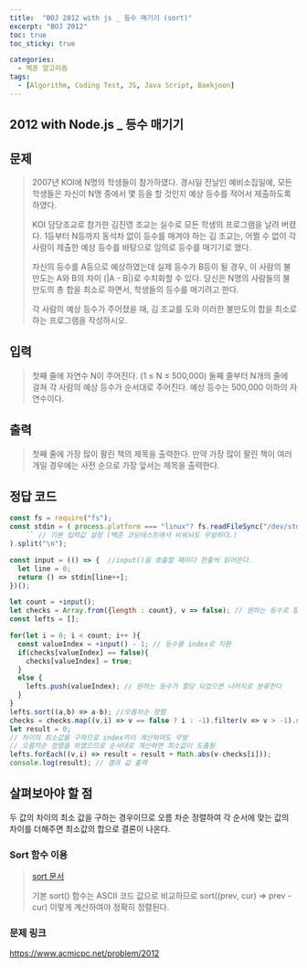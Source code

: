 ```yaml
---
title:  "BOJ 2012 with js _ 등수 매기기 (sort)"
excerpt: "BOJ 2012"
toc: true
toc_sticky: true

categories:
  - 백준 알고리즘
tags:
  - [Algorithm, Coding Test, JS, Java Script, Baekjoon]
---  
```


## 2012 with Node.js _ 등수 매기기 ##

## 문제 ## 
> 2007년 KOI에 N명의 학생들이 참가하였다. 경시일 전날인 예비소집일에, 모든 학생들은 자신이 N명 중에서 몇 등을 할 것인지 예상 등수를 적어서 제출하도록 하였다.
> 
> KOI 담당조교로 참가한 김진영 조교는 실수로 모든 학생의 프로그램을 날려 버렸다. 1등부터 N등까지 동석차 없이 등수를 매겨야 하는 김 조교는, 어쩔 수 없이 각 사람이 제출한 예상 등수를 바탕으로 임의로 등수를 매기기로 했다.
>
>자신의 등수를 A등으로 예상하였는데 실제 등수가 B등이 될 경우, 이 사람의 불만도는 A와 B의 차이 (|A - B|)로 수치화할 수 있다. 당신은 N명의 사람들의 불만도의 총 합을 최소로 하면서, 학생들의 등수를 매기려고 한다.
>
>각 사람의 예상 등수가 주어졌을 때, 김 조교를 도와 이러한 불만도의 합을 최소로 하는 프로그램을 작성하시오.

## 입력 ## 
> 첫째 줄에 자연수 N이 주어진다. (1 ≤ N ≤ 500,000) 둘째 줄부터 N개의 줄에 걸쳐 각 사람의 예상 등수가 순서대로 주어진다. 예상 등수는 500,000 이하의 자연수이다.

## 출력 ##
> 첫째 줄에 가장 많이 팔린 책의 제목을 출력한다. 만약 가장 많이 팔린 책이 여러 개일 경우에는 사전 순으로 가장 앞서는 제목을 출력한다.

## 정답 코드 ##
```js
const fs = require("fs");
const stdin = ( process.platform === "linux"? fs.readFileSync("/dev/stdin").toString() :
    `` // 기본 입력값 설정 (백준 코딩테스트에서 비워놔도 무방하다.)
).split("\n");

const input = (() => {  //input()을 호출할 때마다 한줄씩 읽어온다.
  let line = 0;
  return () => stdin[line++];
})();

let count = +input();
let checks = Array.from({length : count}, v => false); // 원하는 등수로 할당할 수 있는지 검사한다.
const lefts = [];

for(let i = 0; i < count; i++ ){
  const valueIndex = +input() - 1; // 등수를 index로 치환
  if(checks[valueIndex] == false){
    checks[valueIndex] = true;
  }
  else {
    lefts.push(valueIndex); // 원하는 등수가 할당 되었으면 나머지로 분류한다
  }
}
lefts.sort((a,b) => a-b); //오름차순 정렬
checks = checks.map((v,i) => v == false ? i : -1).filter(v => v > -1).sort((a,b) => a-b);
let result = 0;
// 차이의 최소값을 구하므로 index끼리 계산하여도 무방
// 오름차순 정렬을 하였으므로 순서대로 계산하면 최소값이 도출됨
lefts.forEach((v,i) => result = result + Math.abs(v-checks[i]));
console.log(result); // 결과 값 출력
```
## 살펴보아야 할 점 ##
두 값의 차이의 최소 값을 구하는 경우이므로 오름 차순 정렬하여 각 순서에 맞는 값의 차이를 더해주면 최소값의 합으로 결론이 나온다.
### Sort 함수 이용 ###
> <a href="https://https://developer.mozilla.org/en-US/docs/Web/JavaScript/Reference/Global_Objects/Array/sort" target="_blank">sort 문서</a>
> 
> 기본 sort() 함수는 ASCII 코드 값으로 비교하므로 sort((prev, cur) => prev - cur) 이렇게 계산하여야 정확히 정렬된다.



### 문제 링크 ### 
<a href="https://www.acmicpc.net/problem/2012" target="_blank">https://www.acmicpc.net/problem/2012 </a>